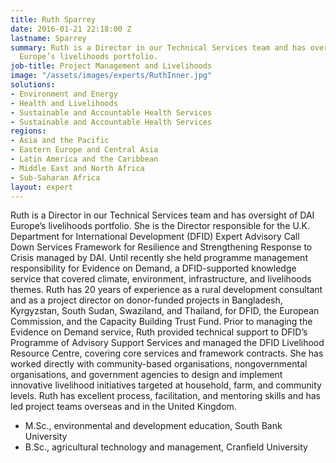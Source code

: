 ```yaml
---
title: Ruth Sparrey
date: 2016-01-21 22:18:00 Z
lastname: Sparrey
summary: Ruth is a Director in our Technical Services team and has oversight of DAI
  Europe’s livelihoods portfolio.
job-title: Project Management and Livelihoods
image: "/assets/images/experts/RuthInner.jpg"
solutions:
- Environment and Energy
- Health and Livelihoods
- Sustainable and Accountable Health Services
- Sustainable and Accountable Health Services
regions:
- Asia and the Pacific
- Eastern Europe and Central Asia
- Latin America and the Caribbean
- Middle East and North Africa
- Sub-Saharan Africa
layout: expert
---
```


Ruth is a Director in our Technical Services team and has oversight of DAI Europe’s livelihoods portfolio. She is the Director responsible for the U.K. Department for International Development (DFID) Expert Advisory Call Down Services Framework for Resilience and Strengthening Response to Crisis managed by DAI. Until recently she held programme management responsibility for Evidence on Demand, a DFID-supported knowledge service that covered climate, environment, infrastructure, and livelihoods themes. Ruth has 20 years of experience as a rural development consultant and as a project director on donor-funded projects in Bangladesh, Kyrgyzstan, South Sudan, Swaziland, and Thailand, for DFID, the European Commission, and the Capacity Building Trust Fund. Prior to managing the Evidence on Demand service, Ruth provided technical support to DFID’s Programme of Advisory Support Services and managed the DFID Livelihood Resource Centre, covering core services and framework contracts. She has worked directly with community-based organisations, nongovernmental organisations, and government agencies to design and implement innovative livelihood initiatives targeted at household, farm, and community levels. Ruth has excellent process, facilitation, and mentoring skills and has led project teams overseas and in the United Kingdom.

* M.Sc., environmental and development education, South Bank University
* B.Sc., agricultural technology and management, Cranfield University
